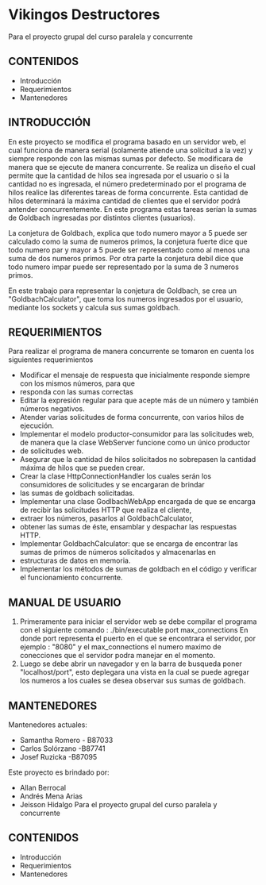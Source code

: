# Vikingos Destructores

Para el proyecto grupal del curso paralela y concurrente


## CONTENIDOS
   
* Introducción
* Requerimientos
* Mantenedores

## INTRODUCCIÓN

En este proyecto se modifica el programa basado en un servidor web, el cual funciona de manera serial (solamente atiende una solicitud
a la vez) y siempre responde con las mismas sumas por defecto. Se modificara de manera que se  ejecute de manera concurrente. 
Se realiza un diseño el cual permite que la cantidad de hilos sea ingresada por el usuario o si la cantidad no es ingresada, 
el número predeterminado por el programa de hilos realice las diferentes tareas de forma concurrente. Esta cantidad de hilos
determinará la máxima cantidad de clientes que el servidor podrá antender concurrentemente.
En este programa estas tareas serían la sumas de Goldbach ingresadas por distintos clientes (usuarios). 

La conjetura de Goldbach, explica que todo numero mayor a 5 puede ser calculado como la suma de numeros primos, la conjetura fuerte dice que todo numero par y mayor a 5 puede ser representado como al menos una suma de dos numeros primos. Por otra parte la conjetura debil dice que todo numero impar puede ser representado por la suma de 3 numeros primos.

En este trabajo para representar la conjetura de Goldbach, se crea un "GoldbachCalculator", que toma los numeros ingresados por el usuario, mediante los sockets y calcula sus sumas goldbach.

## REQUERIMIENTOS

Para realizar el programa de manera concurrente se tomaron en cuenta los siguientes requerimientos

* Modificar el mensaje de respuesta que inicialmente responde siempre con los mismos números, para que
* responda con las sumas correctas
* Editar la expresión regular para que acepte más de un número y también números negativos.
* Atender varias solicitudes de forma concurrente, con varios hilos de ejecución.
* Implementar el modelo productor-consumidor para las solicitudes web, de manera que la clase WebServer funcione como un único productor
* de solicitudes web. 
* Asegurar que la cantidad de hilos solicitados no sobrepasen la cantidad máxima de hilos que se pueden crear.
* Crear la clase HttpConnectionHandler los cuales serán los consumidores de solicitudes y se encargaran de brindar 
* las sumas de goldbach solicitadas.
* Implementar una clase GodlbachWebApp encargada de que se encarga de recibir las solicitudes HTTP que realiza el cliente, 
* extraer los números, pasarlos al GoldbachCalculator, 
* obtener las sumas de éste, ensamblar y despachar las respuestas HTTP.
* Implementar GoldbachCalculator: que se encarga de encontrar las sumas de primos de números solicitados y almacenarlas en 
* estructuras de datos en memoria.
* Implementar los métodos de sumas de goldbach en el código y verificar el funcionamiento concurrente.

## MANUAL DE USUARIO
 1. Primeramente para iniciar el servidor web se debe compilar el programa con el siguiente comando :
  ./bin/executable port max_connections 
  En donde port representa el puerto en el que se encontrara el servidor, por ejemplo : "8080" y el max_connections el numero maximo de conecciones que el servidor podra manejar en el momento.
  2. Luego se debe abrir un navegador y en la barra de busqueda poner "localhost/port", esto deplegara una vista en la cual se puede agregar los numeros a los cuales se desea observar sus sumas de goldbach.

 ## MANTENEDORES

Mantenedores actuales:

* Samantha Romero - B87033
* Carlos Solórzano -B87741
* Josef Ruzicka -B87095


Este proyecto es brindado por:

*  Allan Berrocal
*  Andrés Mena Arias
*  Jeisson Hidalgo
Para el proyecto grupal del curso paralela y concurrente


## CONTENIDOS
   
* Introducción
* Requerimientos
* Mantenedores


